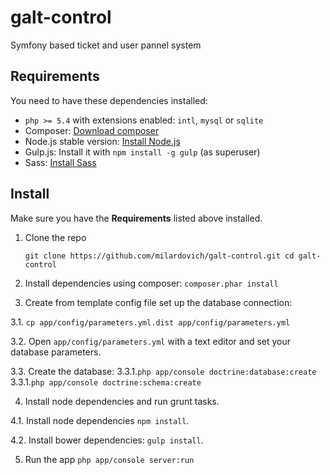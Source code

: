 galt-control
============

Symfony based ticket and user pannel system

## Requirements ##

You need to have these dependencies installed:

 - `php >= 5.4` with extensions enabled: `intl`, `mysql` or `sqlite`
 - Composer: [Download composer](http://getcomposer.org/download/)
 - Node.js stable version: [Install Node.js](https://github.com/joyent/node/wiki/Installing-Node.js-via-package-manager)
 - Gulp.js: Install it with `npm install -g gulp` (as superuser)
 - Sass: [Install Sass](http://sass-lang.com/install)

## Install ##
Make sure you have the **Requirements** listed above installed.

 1. Clone the repo

    `git clone https://github.com/milardovich/galt-control.git
     cd galt-control`

 2. Install dependencies using composer:
   `composer.phar install `

 3. Create from template config file set up the database connection:

   3.1. `cp app/config/parameters.yml.dist app/config/parameters.yml`

   3.2. Open `app/config/parameters.yml` with a text editor and set your database parameters.

   3.3. Create the database:
       3.3.1.`php app/console doctrine:database:create`
       3.3.1.`php app/console doctrine:schema:create`

 4. Install node dependencies and run grunt tasks.

   4.1.  Install node dependencies `npm install`.

   4.2.  Install bower dependencies: `gulp install`.

 5.  Run the app
        `php app/console server:run`

